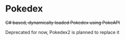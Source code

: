 # Pokedex
~~C# based, dynamically loaded Pokedex using PokeAPI~~

Deprecated for now, Pokedex2 is planned to replace it
